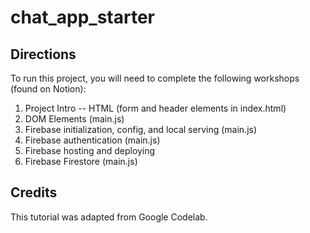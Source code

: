 # chat_app_starter

## Directions
To run this project, you will need to complete the following workshops (found on Notion):

1. Project Intro -- HTML (form and header elements in index.html)
2. DOM Elements (main.js)
3. Firebase initialization, config, and local serving (main.js)
4. Firebase authentication (main.js)
5. Firebase hosting and deploying
6. Firebase Firestore (main.js)

## Credits
This tutorial was adapted from Google Codelab.
